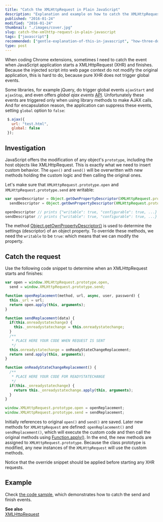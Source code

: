 ```yaml
---
title: "Catch the XMLHttpRequest in Plain JavaScript"
description: "Explanation and example on how to catch the XMLHttpRequest start and finish events in plain JavaScript. Useful for Chrome extensions development."
published: "2016-01-24"
modified: "2016-01-24"
thumbnail: "./images/cover.jpg"
slug: catch-the-xmlhttp-request-in-plain-javascript
tags: ["javascript"]
recommended: ["gentle-explanation-of-this-in-javascript", "how-three-dots-changed-javascript"]
type: post
---
```


When coding Chrome extensions, sometimes I need to catch the event when JavaScript application starts a XMLHttpRequest (XHR) and finishes. Because the injected script into web page context do not modify the original application, this is hard to do, because pure XHR does not trigger global events.  

Some libraries, for example jQuery, do trigger global events `ajaxStart` and `ajaxStop`, and even offers *global ajax events* [API](https://api.jquery.com/Ajax_Events/). 
Unfortunately these events are triggered only when using library methods to make AJAX calls. And for encapsulation reason, the application can suppress these events, setting `global` option to `false`: 

```javascript
 $.ajax({
   url: "test.html",
   global: false
 });
```

## Investigation

JavaScript offers the modification of any object's `prototype`, including the host objects like XMLHttpRequest. This is exactly what we need to insert custom behavior.
The `open()` and `send()` will be overwritten with new methods holding the custom logic and then calling the original ones.   

Let's make sure that `XMLHttpRequest.prototype.open` and `XMLHttpRequest.prototype.send` are writable:

```javascript
var openDescriptor = Object.getOwnPropertyDescriptor(XMLHttpRequest.prototype, 'open'),
  sendDescriptor = Object.getOwnPropertyDescriptor(XMLHttpRequest.prototype, 'send');

openDescriptor // prints {"writable": true, "configurable": true, ...}
sendDescriptor // prints {"writable": true, "configurable": true, ...}
```

The method [Object.getOwnPropertyDescriptor()](https://developer.mozilla.org/en/docs/Web/JavaScript/Reference/Global_Objects/Object/getOwnPropertyDescriptor) is used to determine the settings (descriptor) of an object property. To override these methods, we need the `writable` to be `true`: which means that we can modify the property.

## Catch the request

Use the following code snippet to determine when an XMLHttpRequest starts and finishes:

```javascript
var open = window.XMLHttpRequest.prototype.open,
  send = window.XMLHttpRequest.prototype.send;

function openReplacement(method, url, async, user, password) {
  this._url = url;
  return open.apply(this, arguments);
}

function sendReplacement(data) {
  if(this.onreadystatechange) {
    this._onreadystatechange = this.onreadystatechange;
  }
  /**
   * PLACE HERE YOUR CODE WHEN REQUEST IS SENT  
   */
  this.onreadystatechange = onReadyStateChangeReplacement;
  return send.apply(this, arguments);
}

function onReadyStateChangeReplacement() {
  /**
   * PLACE HERE YOUR CODE FOR READYSTATECHANGE
   */
  if(this._onreadystatechange) {
    return this._onreadystatechange.apply(this, arguments);
  }
}

window.XMLHttpRequest.prototype.open = openReplacement;
window.XMLHttpRequest.prototype.send = sendReplacement;
```

Initially references to original `open()` and `send()` are saved. Later new methods for `XMLHttpRequest` are defined: `openReplacement()` and `sendReplacement()`, which will execute the custom code and then call the original methods using [Function.apply()](https://developer.mozilla.org/en-US/docs/Web/JavaScript/Reference/Global_Objects/Function/apply).
In the end, the new methods are assigned to `XMLHttpRequest.prototype`. Because the class prototype is modified, any new instances of the `XMLHttpRequest` will use the custom methods.  

Notice that the override snippet should be applied before starting any XHR requests.

## Example

Check [the code sample](http://jsbin.com/jupaqe/3/edit?js,console), which demonstrates how to catch the send and finish events.

**See also**  
[XMLHttpRequest](https://developer.mozilla.org/en-US/docs/Web/API/XMLHttpRequest)